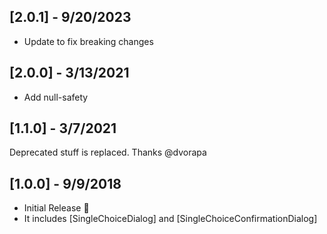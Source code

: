 ## [2.0.1] - 9/20/2023
* Update to fix breaking changes

## [2.0.0] - 3/13/2021
* Add null-safety

## [1.1.0] - 3/7/2021
Deprecated stuff is replaced.
Thanks @dvorapa

## [1.0.0] - 9/9/2018

* Initial Release :tada:
* It includes [SingleChoiceDialog] and [SingleChoiceConfirmationDialog]
